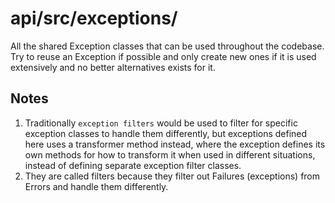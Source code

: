 # api/src/exceptions/
All the shared Exception classes that can be used throughout the codebase. Try to reuse an Exception if possible and only create new ones if it is used extensively and no better alternatives exists for it.


## Notes
1. Traditionally `exception filters` would be used to filter for specific exception classes to handle them differently, but exceptions defined here uses a transformer method instead, where the exception defines its own methods for how to transform it when used in different situations, instead of defining separate exception filter classes.
1. They are called filters because they filter out Failures (exceptions) from Errors and handle them differently.